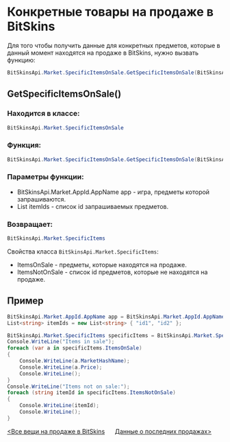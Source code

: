 ﻿# Конкретные товары на продаже в BitSkins

Для того чтобы получить данные для конкретных предметов, которые в данный момент находятся на продаже в BitSkins, нужно вызвать функцию:

```csharp
BitSkinsApi.Market.SpecificItemsOnSale.GetSpecificItemsOnSale(BitSkinsApi.Market.AppId.AppName app, List<string> itemIds);
```

## GetSpecificItemsOnSale()

### Находится в классе:

```csharp
BitSkinsApi.Market.SpecificItemsOnSale
```

### Функция:

```csharp
BitSkinsApi.Market.SpecificItemsOnSale.GetSpecificItemsOnSale(BitSkinsApi.Market.AppId.AppName app, List<string> itemIds);
```

### Параметры функции:

* BitSkinsApi.Market.AppId.AppName app - игра, предметы которой запрашиваются.
* List<string> itemIds - список id запрашиваемых предметов.

### Возвращает:

```csharp
BitSkinsApi.Market.SpecificItems
```

Свойства класса ```BitSkinsApi.Market.SpecificItems```:
* ItemsOnSale - предметы, которые находятся на продаже.
* ItemsNotOnSale - список id предметов, которые не находятся на продаже.

## Пример

```csharp
BitSkinsApi.Market.AppId.AppName app = BitSkinsApi.Market.AppId.AppName.CounterStrikGlobalOffensive;
List<string> itemIds = new List<string> { "id1", "id2" };

BitSkinsApi.Market.SpecificItems specificItems = BitSkinsApi.Market.SpecificItemsOnSale.GetSpecificItemsOnSale(app, itemIds);
Console.WriteLine("Items in sale");
foreach (var a in specificItems.ItemsOnSale)
{
    Console.WriteLine(a.MarketHashName);
    Console.WriteLine(a.Price);
    Console.WriteLine();
}
Console.WriteLine("Items not on sale:");
foreach (string itemId in specificItems.ItemsNotOnSale)
{
    Console.WriteLine(itemId);
    Console.WriteLine();
}
```

[<Все вещи на продаже в BitSkins](https://github.com/Captious99/BitSkinsApi/blob/master/docs/ru/market/inventory_on_sale.md) &nbsp;&nbsp;&nbsp;&nbsp; [Данные о последних продажах>](https://github.com/Captious99/BitSkinsApi/blob/master/docs/ru/market/recent_sale.md)